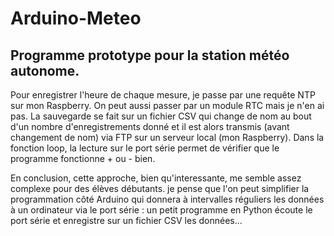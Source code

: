 # Arduino-Meteo

## Programme prototype pour la station météo autonome.

Pour enregistrer l'heure de chaque mesure, je passe par une requête NTP sur mon Raspberry. On peut aussi passer par un module RTC mais je n'en ai pas.
La sauvegarde se fait sur un fichier CSV qui change de nom au bout d'un nombre d'enregistrements donné et il est alors transmis (avant changement de nom) via FTP sur un serveur local (mon Raspberry).
Dans la fonction loop, la lecture sur le port série permet de vérifier que le programme fonctionne + ou - bien.

En conclusion, cette approche, bien qu'interessante, me semble assez complexe pour des élèves débutants.
je pense que l'on peut simplifier la programmation côté Arduino qui donnera à intervalles réguliers les données à un ordinateur via le port série : un petit programme en Python écoute le port série et enregistre sur un fichier CSV les données...


